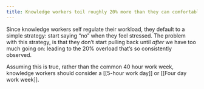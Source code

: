 ```yaml
---
title: Knowledge workers toil roughly 20% more than they can comfortably handle
---
```


Since knowledge workers self regulate their workload, they default to a simple strategy: start saying “no” when they feel stressed. The problem with this strategy, is that they don’t start pulling back until _after_ we have too much going on: leading to the 20% overload that’s so consistently observed.

Assuming this is true, rather than the common 40 hour work week, knowledge workers should consider a [[5-hour work day]] or [[Four day work week]].
